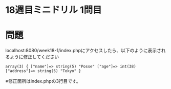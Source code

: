 # 18週目ミニドリル 1問目

# 問題

localhost:8080/week18-1/index.phpにアクセスしたら、以下のように表示されるように修正してください

```
array(3) { ["name"]=> string(5) "Posse" ["age"]=> int(38) ["address"]=> string(5) "Tokyo" }
```

※修正箇所はindex.phpの3行目です。
